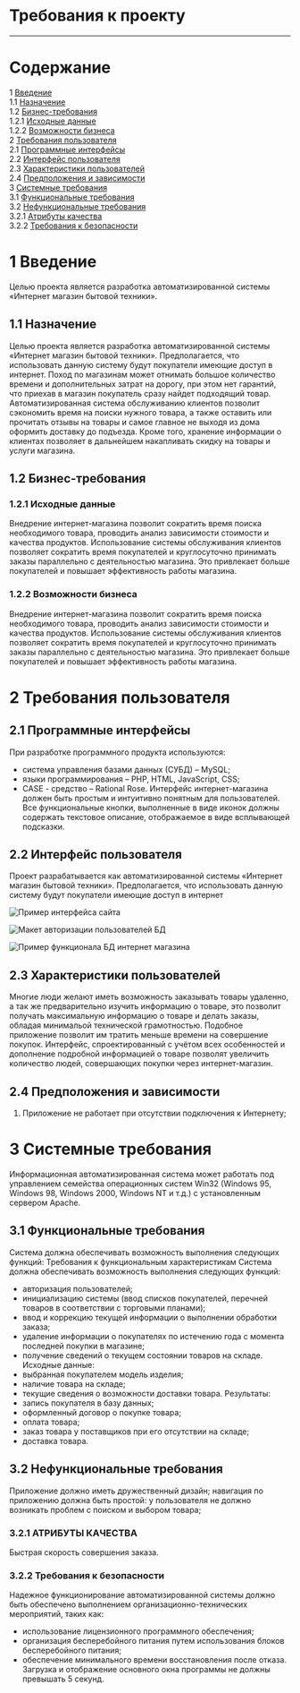 # Требования к проекту
---

# Содержание
1 [Введение](#intro)  
1.1 [Назначение](#appointment)  
1.2 [Бизнес-требования](#business_requirements)  
1.2.1 [Исходные данные](#initial_data)  
1.2.2 [Возможности бизнеса](#business_opportunities)  
2 [Требования пользователя](#user_requirements)  
2.1 [Программные интерфейсы](#software_interfaces)  
2.2 [Интерфейс пользователя](#user_interface)  
2.3 [Характеристики пользователей](#user_specifications)  
2.4 [Предположения и зависимости](#assumptions_and_dependencies)  
3 [Системные требования](#system_requirements)  
3.1 [Функциональные требования](#functional_requirements)  
3.2 [Нефункциональные требования](#non-functional_requirements)  
3.2.1 [Атрибуты качества](#quality_attributes)  
3.2.2 [Требования к безопасности](#security_requirements)  

<a name="intro"/>

# 1 Введение

Целью проекта является разработка автоматизированной системы «Интернет магазин бытовой техники».

<a name="appointment"/>

## 1.1 Назначение

Целью проекта является разработка автоматизированной системы «Интернет магазин бытовой техники». Предполагается, что использовать данную систему будут покупатели имеющие доступ в интернет.
Поход по магазинам может отнимать большое количество времени и дополнительных затрат на дорогу, при этом нет гарантий, что приехав в магазин покупатель сразу найдет подходящий товар.
Автоматизированная система обслуживанию клиентов позволит сэкономить время на поиски нужного товара, а также оставить или прочитать отзывы на товары и самое главное не выходя из дома оформить доставку до подъезда.
Кроме того, хранение информации о клиентах позволяет в дальнейшем накапливать скидку на товары и услуги магазина.

<a name="business_requirements"/>

## 1.2 Бизнес-требования

<a name="initial_data"/>

### 1.2.1 Исходные данные
Внедрение интернет-магазина позволит сократить время поиска необходимого товара, проводить анализ зависимости стоимости и качества продуктов. Использование системы обслуживания клиентов позволяет сократить время покупателей и круглосуточно принимать заказы параллельно с деятельностью магазина. Это привлекает больше покупателей и повышает эффективность работы магазина.

<a name="business_opportunities"/>

### 1.2.2 Возможности бизнеса
Внедрение интернет-магазина позволит сократить время поиска необходимого товара, проводить анализ зависимости стоимости и качества продуктов. Использование системы обслуживания клиентов позволяет сократить время покупателей и круглосуточно принимать заказы параллельно с деятельностью магазина. Это привлекает больше покупателей и повышает эффективность работы магазина.

<a name="user_requirements"/>

# 2 Требования пользователя

<a name="software_interfaces"/>

## 2.1 Программные интерфейсы
При разработке программного продукта используются:
- система управления базами данных (СУБД) – MySQL;
- языки программирования – PHP, HTML, JavaScript, CSS;
- CASE - средство – Rational Rose.
Интерфейс интернет-магазина должен быть простым и интуитивно понятным для пользователей. Все функциональные кнопки, выполненные в виде иконок должны содержать текстовое описание, отображаемое в виде всплывающей подсказки.

<a name="user_interface"/>

## 2.2 Интерфейс пользователя
Проект разрабатывается как автоматизированной системы «Интернет магазин бытовой техники». Предполагается, что использовать данную систему будут покупатели имеющие доступ в интернет 
 
![Пример интерфейса сайта](/Documents/img/1.jpg)
 
![Макет авторизации пользователей БД](Documents/img/2.jpg)

![Пример функционала БД интернет магазина](Documents/img/3.jpg) 

<a name="user_specifications"/>

## 2.3 Характеристики пользователей
Многие люди желают иметь возможность заказывать товары удаленно, а так же предварительно изучить информацию о товаре, это позволит получать максимальную информацию о товаре и делать заказы, обладая минимальой технической грамотностью. Подобное приложение позволит им тратить меньше времени на совершение покупок. Интерфейс, спроектированный с учётом всех особенностей и дополнение подробной информацией о товаре позволят увеличить количество людей, совершающих покупки через интернет-магазин.

<a name="assumptions_and_dependencies"/>

## 2.4 Предположения и зависимости
1.	Приложение не работает при отсутствии подключения к Интернету;

<a name="system_requirements"/>

# 3 Системные требования
Информационная автоматизированная система может работать под управлением семейства операционных систем Win32 (Windows 95, Windows 98, Windows 2000, Windows NT и т.д.) с установленным сервером Apache.

<a name="functional_requirements"/>

## 3.1 Функциональные требования
Система должна обеспечивать возможность выполнения следующих функций:
Требования к функциональным характеристикам
Система должна обеспечивать возможность выполнения следующих функций:
- авторизация пользователей;
- инициализацию системы (ввод списков покупателей, перечней товаров в соответствии с торговыми планами);
- ввод и коррекцию текущей информации о выполнении обработки заказа;
- удаление информации о покупателях по истечению года с момента последней покупки в магазине;
- получение сведений о текущем состоянии товаров на складе.
 Исходные данные:
- выбранная покупателем модель изделия;
- наличие товара на складе;
- текущие сведения о возможности доставки товара.
Результаты:
- запись покупателя в базу данных;
- оформленный договор о покупке товара;
- оплата товара;
- заказ товара у поставщиков при его отсутствии на складе;
- доставка товара.

<a name="non-functional_requirements"/>

## 3.2 Нефункциональные требования
Приложение должно иметь дружественный дизайн;
навигация по приложению должна быть простой: у пользователя не должно возникать проблем с поиском и выбором товара;

<a name="quality_attributes"/>

### 3.2.1 АТРИБУТЫ КАЧЕСТВА
Быстрая скорость совершения заказа.

<a name="security_requirements"/>

### 3.2.2 Требования к безопасности
Надежное функционирование автоматизированной системы должно быть обеспечено выполнением организационно-технических мероприятий, таких как:
- использование лицензионного программного обеспечения;
- организация бесперебойного питания путем использования блоков бесперебойного питания;
- обеспечение минимального времени восстановления после отказа.
Загрузка и отображение основного окна программы не должны превышать 5 секунд.
